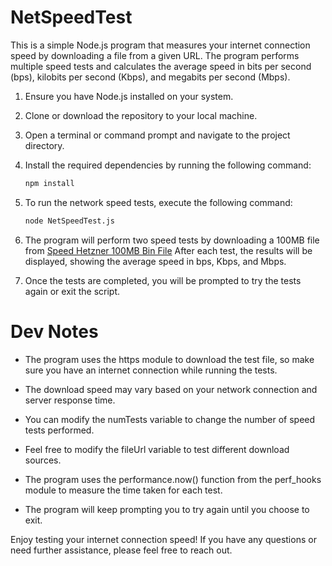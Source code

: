 # NetSpeedTest

This is a simple Node.js program that measures your internet connection speed by downloading a file from a given URL. The program performs multiple speed tests and calculates the average speed in bits per second (bps), kilobits per second (Kbps), and megabits per second (Mbps).

1. Ensure you have Node.js installed on your system.
2. Clone or download the repository to your local machine.
3. Open a terminal or command prompt and navigate to the project directory.
4. Install the required dependencies by running the following command:

    ```bash
    npm install
    ```

5. To run the network speed tests, execute the following command:

    ```bash
    node NetSpeedTest.js
    ```

6. The program will perform two speed tests by downloading a 100MB file from [Speed Hetzner 100MB Bin File](https://speed.hetzner.de/100MB.bin) After each test, the results will be displayed, showing the average speed in bps, Kbps, and Mbps.
7. Once the tests are completed, you will be prompted to try the tests again or exit the script.

# Dev Notes
* The program uses the https module to download the test file, so make sure you have an internet connection while running the tests.

* The download speed may vary based on your network connection and server response time.

* You can modify the numTests variable to change the number of speed tests performed.

* Feel free to modify the fileUrl variable to test different download sources.

* The program uses the performance.now() function from the perf_hooks module to measure the time taken for each test.

* The program will keep prompting you to try again until you choose to exit.

Enjoy testing your internet connection speed! If you have any questions or need further assistance, please feel free to reach out.
